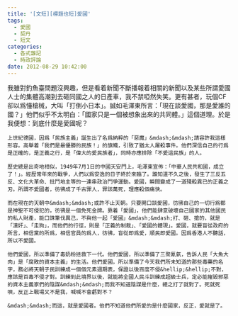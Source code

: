 ```yaml
---
title: '[文短][標題也短]愛國'
tags:
  - 愛國
  - 契丹
  - 短文
categories:
  - 各式雜記
  - 時政評論
date: 2012-08-29 10:42:00
---
```


我雖對釣魚臺問題沒興趣，但是看着新聞不斷播報着相關的新聞以及某些所謂愛國人士的集體高潮到去砸同國之人的日產車，我不禁啞然失笑。更有甚者，玩個CF卻以爲懂槍械，大叫「打倒小日本」。誠如毛澤東所言：「現在談愛國，那是愛誰的國？」他們似乎不太明白：「國家只是一個被想象出來的共同體。」這個道理。於是我便想：到底什麼是愛國呢？



	上世紀德國，因爲「民族主義」誕生出了名爲納粹的「惡魔」&mdash;&mdash;請容許我這樣形容。高舉着「我們是最優勝的民族！」的旗幟，引致了猶太人屠殺事件。他們深信自己的行爲是正確的，是正義之行，是「偉大的愛民族者」，同時亦應排除「不愛這民族」的人。

	歷史總是出奇地相似，1949年7月1日的中國天安門上，毛澤東宣佈：「中華人民共和國，成立了！」。經歷常年來的戰爭，人們以爲安逸的日子終於來臨了。誰知道不久之後，發生了三反五反、文化大革命、批鬥地主等的一連串政治鬥爭運動。愛國，瞬間變成了一道殘殺異已的正義之刃。所謂不愛國者，彷彿成了千古罪人，罪該萬死，理應殺個痛快。

	而在現在的天朝中&mdash;&mdash;或許不止天朝。只要開口談愛國，彷彿自己的一切行爲都是神聖不可侵犯的，彷彿是一個免死金牌。靠着「愛國」，他們能肆意破壞自己國家的其他國民的私人財產，能口誅筆伐異己，不與他一起「愛國」&mdash;&mdash;打、砸、搶的，就是「漢奸」、「走狗」，而他們的行徑，則是「正義的制裁」、「愛國的體現」。愛國，就要盲從政府的所言，相信黨的所爲，相信官員的爲人，彷彿，盲從即爲愛，順民即愛國。因爲香港人不聽話，所以不愛國。

	他們愛國，所以準備了毒奶粉拯救下一代。他們愛國，所以準備了三聚氰氨，告訴人民「大魚大肉」是「腐敗的資本主義」的生活。他們愛國，所以準備了今天我們所未知道的那些毒藥的名字，務必將天朝子民訓練成一個個元素週期表，保證以後百度不侵&hellip;&hellip;不對，應該是百毒不侵才對。訓練到此境界以後，就能將全國人民斗訓練成超級士兵，定必能摧毀邪惡的資本主義家們的陰謀&mdash;&mdash;而我不知道陰謀是什麼，總之打了就對了。死就死唄，反正上戰場又不是我，喊喊不會虧對不？

	&mdash;&mdash;而這，就是愛國者。他們不知道他們所愛的是什麼國家，反正，愛就是了。
